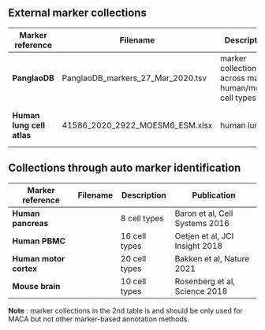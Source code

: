 ## External marker collections

| Marker reference | Filename | Description | Publication
| --- | ----------- | --------- | ----
| **PanglaoDB** | PanglaoDB_markers_27_Mar_2020.tsv | marker collection across major human/mouse cell types | Franzén et al., Database 2019
| **Human lung cell atlas** | 41586_2020_2922_MOESM6_ESM.xlsx | human lung | Travaglini et al., Nature 2020

## Collections through auto marker identification

| Marker reference | Filename | Description | Publication
| --- | ----------- | --------- | ----
| **Human pancreas** |  | 8 cell types | Baron et al, Cell Systems 2016
| **Human PBMC** |  | 16 cell types  | Oetjen et al, JCI Insight 2018
| **Human motor cortex** |  | 20 cell types | Bakken et al, Nature 2021
| **Mouse brain** |  | 10 cell types  | Rosenberg et al, Science 2018

   **Note** : marker collections in the 2nd table is and should be only used for MACA but not other marker-based annotation methods.
